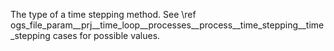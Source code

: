 The type of a time stepping method. See \ref ogs_file_param__prj__time_loop__processes__process__time_stepping__time_stepping cases for possible values.

